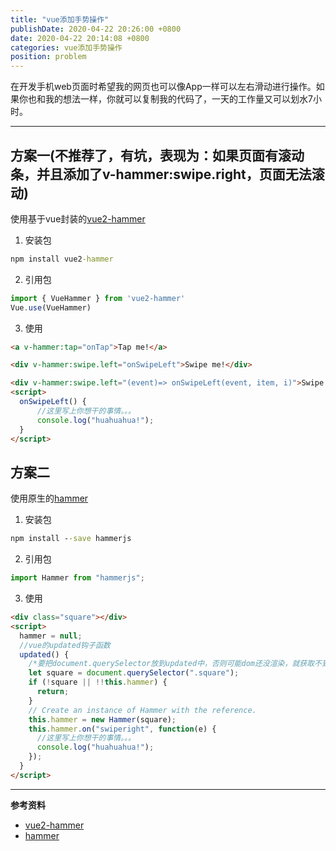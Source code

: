 ```yaml
---
title: "vue添加手势操作"
publishDate: 2020-04-22 20:26:00 +0800
date: 2020-04-22 20:14:08 +0800
categories: vue添加手势操作
position: problem
---
```


在开发手机web页面时希望我的网页也可以像App一样可以左右滑动进行操作。如果你也和我的想法一样，你就可以复制我的代码了，一天的工作量又可以划水7小时。

---

<div id="toc"></div>

## 方案一(不推荐了，有坑，表现为：如果页面有滚动条，并且添加了v-hammer:swipe.right，页面无法滚动)
使用基于vue封装的[vue2-hammer](https://github.com/bsdfzzzy/vue2-hammer)

1. 安装包

```cmd
npm install vue2-hammer
```

2. 引用包

```js
import { VueHammer } from 'vue2-hammer'
Vue.use(VueHammer)
```

3. 使用

```html
<a v-hammer:tap="onTap">Tap me!</a>

<div v-hammer:swipe.left="onSwipeLeft">Swipe me!</div>

<div v-hammer:swipe.left="(event)=> onSwipeLeft(event, item, i)">Swipe me!</div>
<script>
  onSwipeLeft() {
      //这里写上你想干的事情。。。
      console.log("huahuahua!");
  }
</script>
```

## 方案二

使用原生的[hammer](https://github.com/hammerjs/hammer.js/tree/master/)

1. 安装包

```cmd
npm install --save hammerjs
```

2. 引用包

```js
import Hammer from "hammerjs";
```

3. 使用

```html
<div class="square"></div>
<script>
  hammer = null;
  //vue的updated钩子函数
  updated() {
    /*要把document.querySelector放到updated中，否则可能dom还没渲染，就获取不到，你也可放在monted中使用定时器循环获取*/
    let square = document.querySelector(".square");
    if (!square || !!this.hammer) {
      return;
    }
    // Create an instance of Hammer with the reference.
    this.hammer = new Hammer(square);
    this.hammer.on("swiperight", function(e) {
      //这里写上你想干的事情。。。
      console.log("huahuahua!");
    });
  }
</script>
```

---

**参考资料**

- [vue2-hammer](https://github.com/bsdfzzzy/vue2-hammer)
- [hammer](https://github.com/hammerjs/hammer.js/tree/master/)